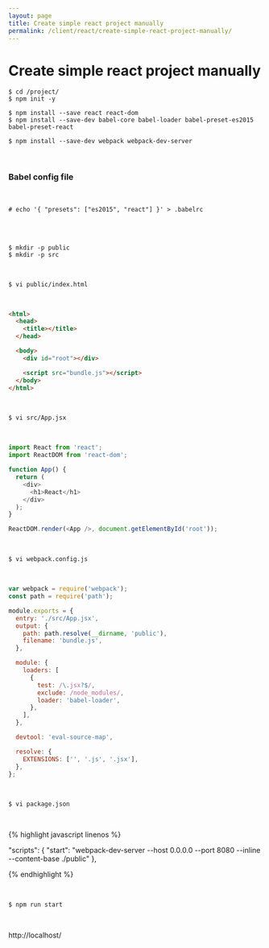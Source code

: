 ```yaml
---
layout: page
title: Create simple react project manually
permalink: /client/react/create-simple-react-project-manually/
---
```


# Create simple react project manually

    $ cd /project/
    $ npm init -y

    $ npm install --save react react-dom
    $ npm install --save-dev babel-core babel-loader babel-preset-es2015 babel-preset-react

    $ npm install --save-dev webpack webpack-dev-server

<br/>
    
### Babel config file

<br/>

    # echo '{ "presets": ["es2015", "react"] }' > .babelrc

<br/>

<br/>
    
    $ mkdir -p public
    $ mkdir -p src

<br/>

    $ vi public/index.html

<br/>

```html
<html>
  <head>
    <title></title>
  </head>

  <body>
    <div id="root"></div>

    <script src="bundle.js"></script>
  </body>
</html>
```

<br/>

    $ vi src/App.jsx

<br/>

```javascript
import React from 'react';
import ReactDOM from 'react-dom';

function App() {
  return (
    <div>
      <h1>React</h1>
    </div>
  );
}

ReactDOM.render(<App />, document.getElementById('root'));
```

<br/>

    $ vi webpack.config.js

<br/>

```javascript
var webpack = require('webpack');
const path = require('path');

module.exports = {
  entry: './src/App.jsx',
  output: {
    path: path.resolve(__dirname, 'public'),
    filename: 'bundle.js',
  },

  module: {
    loaders: [
      {
        test: /\.jsx?$/,
        exclude: /node_modules/,
        loader: 'babel-loader',
      },
    ],
  },

  devtool: 'eval-source-map',

  resolve: {
    EXTENSIONS: ['', '.js', '.jsx'],
  },
};
```

<br/>

    $ vi package.json

<br/>

{% highlight javascript linenos %}

"scripts": {
"start": "webpack-dev-server --host 0.0.0.0 --port 8080 --inline --content-base ./public"
},

{% endhighlight %}

<br/>

    $ npm run start

<br/>

http://localhost/
